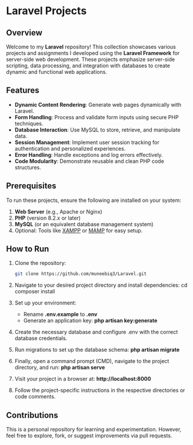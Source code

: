 # Laravel Projects

## Overview

Welcome to my **Laravel** repository! This collection showcases various projects and assignments I developed using the **Laravel Framework** for server-side web development. These projects emphasize server-side scripting, data processing, and integration with databases to create dynamic and functional web applications.

## Features

- **Dynamic Content Rendering**: Generate web pages dynamically with Laravel.
- **Form Handling**: Process and validate form inputs using secure PHP techniques.
- **Database Interaction**: Use MySQL to store, retrieve, and manipulate data.
- **Session Management**: Implement user session tracking for authentication and personalized experiences.
- **Error Handling**: Handle exceptions and log errors effectively.
- **Code Modularity**: Demonstrate reusable and clean PHP code structures.

## Prerequisites

To run these projects, ensure the following are installed on your system:

1. **Web Server** (e.g., Apache or Nginx)
2. **PHP** (version 8.2.x or later)
3. **MySQL** (or an equivalent database management system)
4. Optional: Tools like [XAMPP](https://www.apachefriends.org/) or [MAMP](https://www.mamp.info/) for easy setup.

## How to Run

1. Clone the repository:
   ```bash
   git clone https://github.com/muneebiq3/Laravel.git

2. Navigate to your desired project directory and install dependencies:
   cd <project-folder>
   composer install

3. Set up your environment:
   - Rename **.env.example** to **.env**
   - Generate an application key:
      **php artisan key:generate**

4. Create the necessary database and configure .env with the correct database credentials.

5. Run migrations to set up the database schema:
   **php artisan migrate**

6. Finally, open a command prompt (CMD), navigate to the project directory, and run:
   **php artisan serve**

7. Visit your project in a browser at:
   **http://localhost:8000**

8. Follow the project-specific instructions in the respective directories or code comments.

## Contributions
This is a personal repository for learning and experimentation. However, feel free to explore, fork, or suggest improvements via pull requests.